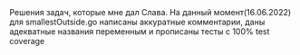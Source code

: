 <div>Решения задач, которые мне дал Слава. На данный момент(16.06.2022) для smallestOutside.go написаны аккуратные комментарии, даны адекватные названия переменным и прописаны тесты с 100% test coverage</div>
